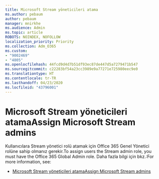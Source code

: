 ```yaml
---
title: Microsoft Stream yöneticileri atama
ms.author: pebaum
author: pebaum
manager: mnirkhe
ms.audience: Admin
ms.topic: article
ROBOTS: NOINDEX, NOFOLLOW
localization_priority: Priority
ms.collection: Adm_O365
ms.custom:
- "9002469"
- "4805"
ms.openlocfilehash: 44fcd9d4d7b51df93ec87de447d5a7279471b547
ms.sourcegitcommit: c22283bf54a23cc3989e9a77271e725980eec9e0
ms.translationtype: HT
ms.contentlocale: tr-TR
ms.lasthandoff: 04/23/2020
ms.locfileid: "43796001"
---
```

# <a name="assign-microsoft-stream-admins"></a><span data-ttu-id="98e90-102">Microsoft Stream yöneticileri atama</span><span class="sxs-lookup"><span data-stu-id="98e90-102">Assign Microsoft Stream admins</span></span>

<span data-ttu-id="98e90-103">Kullanıcılara Stream yönetici rolü atamak için Office 365 Genel Yönetici rolüne sahip olmanız gerekir.</span><span class="sxs-lookup"><span data-stu-id="98e90-103">To assign users the Stream admin role, you must have the Office 365 Global Admin role.</span></span> <span data-ttu-id="98e90-104">Daha fazla bilgi için bkz.:</span><span class="sxs-lookup"><span data-stu-id="98e90-104">For more information, see:</span></span>

- [<span data-ttu-id="98e90-105">Microsoft Stream yöneticileri atama</span><span class="sxs-lookup"><span data-stu-id="98e90-105">Assign Microsoft Stream admins</span></span>](https://docs.microsoft.com/stream/assign-administrator-user-role)
